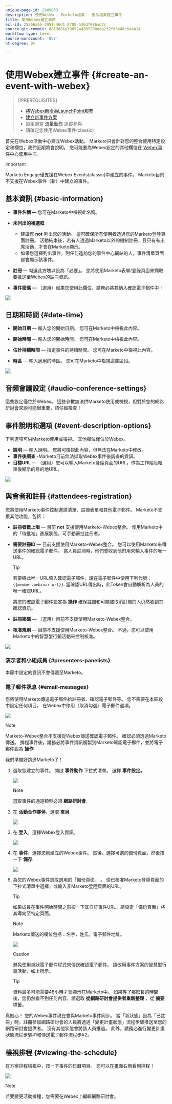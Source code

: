 ```yaml
---
unique-page-id: 2949863
description: 使用Webex - Marketo檔案 — 產品檔案建立事件
title: 使用Webex建立事件
exl-id: 25266a6b-3951-46d1-8700-b36d7086ad2c
source-git-commit: 8813686a39852443bf200eda232fd5448c6aa414
workflow-type: tm+mt
source-wordcount: '957'
ht-degree: 0%

---
```


# 使用Webex建立事件 {#create-an-event-with-webex}

>[!PREREQUISITES]
>
>* [將Webex新增為LaunchPoint服務](/help/marketo/product-docs/administration/additional-integrations/add-webex-as-a-launchpoint-service.md)
>* [建立新事件方案](/help/marketo/product-docs/demand-generation/events/understanding-events/create-a-new-event-program.md)
>* 設定適當 [流量動作](/help/marketo/product-docs/core-marketo-concepts/smart-campaigns/flow-actions/add-a-flow-step-to-a-smart-campaign.md) 追蹤參與
>* 請確定您使用Webex事件(classic)


首先在Webex活動中心建立Webex活動。 Marketo只會針對您的整合使用特定設定和欄位，我們近期將會說明。 您可能要為Webex設定的其他欄位在 [Webex事件中心使用手冊](https://www.cisco.com/c/dam/en/us/td/docs/collaboration/meeting_center/wbs298/wx_ec_host_ug.pdf).

>[!IMPORTANT]
>
>Marketo Engage僅支援在Webex Events(classic)中建立的事件。 Marketo目前不支援在Webex事件（新）中建立的事件。

## 基本資訊 {#basic-information}

* **事件名稱 —** 您可在Marketo中檢視此名稱。
* **未列出的複選框**

   * 建議您 **not** 列出您的活動。 這可確保所有使用者透過您的Marketo登陸頁面註冊。 活動結束後，若有人透過Marketo以外的機制註冊，且只有有出席活動，才會在Marketo顯示。
   * 如果您選擇列出事件，則任何造訪您的事件中心網站的人，事件清單頁面都會顯示該事件。

* **註冊 —** 勾選此方塊以設為「必要」。 您將使用Marketo表單/登錄頁面來擷取要推送至Webex的註冊資訊。
* **事件密碼** — （選用）如果您使用此欄位，請務必將其納入確認電子郵件中！

![](assets/image2015-5-28-13-3a30-3a55.png)

## 日期和時間 {#date-time}

* **開始日期**  — 輸入您的開始日期。 您可在Marketo中檢視此內容。

* **開始時間**  — 輸入您的開始時間。 您可在Marketo中檢視此內容。

* **估計持續時間**  — 指定事件的持續時間。 您可在Marketo中檢視此內容。

* **時區**  — 輸入適用的時區。 您可在Marketo中檢視這些區段。

![](assets/image2015-5-28-13-3a37-3a39.png)

## 音頻會議設定 {#audio-conference-settings}

這些設定僅位於Webex。 這些參數無法供Marketo使用或檢視，但對於您的網路研討會來說可能很重要，請仔細檢查！

## 事件說明和選項  {#event-description-options}

下列選項可供Marketo使用或檢視。 其他欄位僅位於Webex。

* **說明**  — 輸入說明。 您將可檢視此內容，但無法在Marketo中修改。
* **事件後調查** -Marketo目前無法擷取Webex事件後調查的資訊。
* **目標URL**  — （選用）您可以輸入Marketo登陸頁面的URL，作為工作階段結束後顯示的目的地URL。

![](assets/image2015-5-28-13-3a48-3a49.png)

## 與會者和註冊 {#attendees-registration}

您將使用Marketo事件控制邀請清單、註冊表單和其他電子郵件。 Marketo不支援其他功能，包括：

* **註冊者數上限**  — 目前 **not** 支援使用Marketo-Webex整合。  使用Marketo中的「待批准」進展狀態，可手動審批註冊者。

* **需要註冊ID**  — 目前支援使用Marketo-Webex整合。 您可以使用Marketo來傳送事件的確認電子郵件。 當人員註冊時，他們會收到他們用來輸入事件的唯一URL。

   >[!TIP]
   >
   >若要將此唯一URL填入確認電子郵件，請在電子郵件中使用下列代號： `{{member.webinar url}}`. 當確認URL傳出時，此Token會自動解析為人員的唯一確認URL。
   >
   >將您的確認電子郵件設定為 **操作** 確保註冊和可能被取消訂閱的人仍然收到其確認資訊。

* **註冊密碼**  — （選用）目前不支援使用Marketo-Webex整合。
* **核准規則**  — 目前不支援使用Marketo-Webex整合。 不過，您可以使用Marketo中的智慧型行銷活動來控制核准。

![](assets/image2015-5-28-14-3a4-3a41.png)

### 演示者和小組成員 {#presenters-panelists}

本節中設定的資訊不會傳遞至Marketo。

### 電子郵件訊息 {#email-messages}

您將使用Marketo傳送電子郵件給註冊者、確認電子郵件等。 您不需要在本區段中設定任何項目。 在Webex中停用（取消勾選）電子郵件選項。

![](assets/image2015-5-28-14-3a9-3a14.png)

>[!NOTE]
>
>Marketo-Webex整合不支援從Webex傳送確認電子郵件。 確認必須透過Marketo傳送。 排程事件後，請務必將事件資訊複製到Marketo確認電子郵件，並將電子郵件設為 **操作**.

我們準備好跳進Marketo了！

1. 選取您建立的事件。 開啟 **事件動作** 下拉式清單。 選擇 **事件設定。**

   ![](assets/image2015-5-14-16-3a7-3a31.png)

   >[!NOTE]
   >
   >選取事件的通道類型必須 **網路研討會**.

1. 在 **活動合作夥伴**，選取 **韋貝**.

   ![](assets/image2015-1-30-13-3a58-3a2.png)

1. 在 **登入**，選擇Webex登入資訊。

   ![](assets/image2015-5-18-12-3a2-3a26.png)

1. 在 **事件**，選擇您剛建立的Webex事件。 然後，選擇可選的備份頁面，然後按一下 **儲存**.

   ![](assets/image2015-5-14-16-3a15-3a55.png)

1. 為您的Webex事件選取選用的「備份頁面」 。 從已核准Marketo登陸頁面的下拉式清單中選擇，或輸入非Marketo登陸頁面的URL。

   >[!TIP]
   >
   >如果成員在事件開始時間之前按一下其自訂事件URL，請設定「備份頁面」將其導向至特定頁面。

   >[!NOTE]
   >
   >Marketo傳送的欄位包括：名字，姓氏，電子郵件地址。

   ![](assets/webex.png)

   >[!CAUTION]
   >
   >避免使用巢狀電子郵件程式來傳送確認電子郵件。 請改用事件方案的智慧型行銷活動，如上所示。

   >[!TIP]
   >
   >資料最多可能需要48小時才會顯示在Marketo中。 如果等了那麼長的時間後，您仍然看不到任何內容，請選取 **從網路研討會提供者重新整理** ，從 **摘要** 標籤。

真貼心！ 您的Webex事件現在會與Marketo事件同步。 當「新狀態」設為「已註冊」時，註冊參加網路研討會的人員將透過「變更計畫狀態」流程步驟推送至您的網路研討會提供者。 沒有其他狀態會將該人員推過。 此外，請務必進行變更計畫狀態流程步驟#1和傳送電子郵件流程步#2。

## 檢視排程  {#viewing-the-schedule}

在方案排程檢視中，按一下事件的日曆項目。 您可以在畫面右側看到排程！

![](assets/image2015-5-14-16-3a21-3a41.png)

>[!NOTE]
>
>若要變更活動排程，您需要在Webex上編輯網路研討會。
